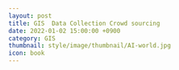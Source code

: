 ```yaml
---
layout: post
title: GIS  Data Collection Crowd sourcing
date: 2022-01-02 15:00:00 +0900
category: GIS
thumbnail: style/image/thumbnail/AI-world.jpg
icon: book
---
```


